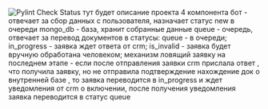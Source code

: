 ![Pylint Check Status](https://github.com/sofiiila/bot-store/actions/workflows/CI_pipeline.yml/badge.svg?event=push&job=pylint-check)
тут будет описание проекта 
4 компонента 
бот - отвечает за сбор данных с пользователя, назначает статус new в очереди
mongo_db - база, хранит собранные данные 
queue - очередь, отвечает за перевод документов в статусы: queue - в очереди;
in_progress - заявка ждет ответа от crm; is_invalid - заявка будет вручную обработана человеком;
механизм ловящий заявку на последнем этапе - если после отправления заявки crm прислала ответ , 
    что получила заявку, но не отправила подтверждение нахождение док о внутренней базе , то заявка 
    переводится в in_progress и ждет уведомления от crm о включении, после получения уведомления заявка переводится 
    в статус queue